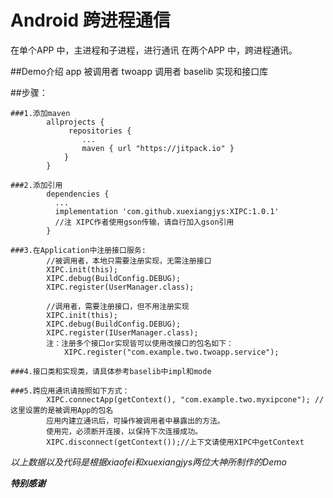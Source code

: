 # Android 跨进程通信

在单个APP 中，主进程和子进程，进行通讯
在两个APP 中，跨进程通讯。

##Demo介绍
        app         被调用者
        twoapp      调用者
        baselib     实现和接口库

##步骤：

    ###1.添加maven
            allprojects {
                 repositories {
                    ...
                    maven { url "https://jitpack.io" }
                }
            }

    ###2.添加引用
            dependencies {
              ...
              implementation 'com.github.xuexiangjys:XIPC:1.0.1'
              //注 XIPC作者使用gson传输，请自行加入gson引用
            }

    ###3.在Application中注册接口服务:
            //被调用者，本地只需要注册实现，无需注册接口
            XIPC.init(this);
            XIPC.debug(BuildConfig.DEBUG);
            XIPC.register(UserManager.class);

            //调用者，需要注册接口，但不用注册实现
            XIPC.init(this);
            XIPC.debug(BuildConfig.DEBUG);
            XIPC.register(IUserManager.class);
            注：注册多个接口or实现皆可以使用改接口的包名如下：
                XIPC.register("com.example.two.twoapp.service");

    ###4.接口类和实现类，请具体参考baselib中impl和mode

    ###5.跨应用通讯请按照如下方式：
            XIPC.connectApp(getContext(), "com.example.two.myxipcone"); //这里设置的是被调用App的包名
            应用内建立通讯后，可操作被调用者中暴露出的方法。
            使用完，必须断开连接，以保持下次连接成功。
            XIPC.disconnect(getContext());//上下文请使用XIPC中getContext

*以上数据以及代码是根据xiaofei和xuexiangjys两位大神所制作的Demo*

***特别感谢***


